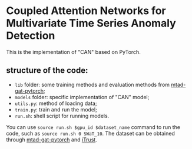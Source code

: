 #  Coupled Attention Networks for Multivariate Time Series Anomaly Detection

This is the implementation of "CAN" based on PyTorch. 

## structure of the code:  

- `lib` folder: some training methods and evaluation methods from [mtad-gat-pytorch](https://github.com/ML4ITS/mtad-gat-pytorch); 
- `models` folder: specific implementation of "CAN" model;
- `utils.py`: method of loading data;  
- `train.py`: train and run the model;  
- `run.sh`: shell script for running models.  
 
You can use `source run.sh $gpu_id $dataset_name` command to run the code, such as `source run.sh 0 SWaT_10`. The dataset can be obtained through [mtad-gat-pytorch](https://github.com/ML4ITS/mtad-gat-pytorch) and [iTrust](https://itrust.sutd.edu.sg/testbeds/secure-water-treatment-swat/).
